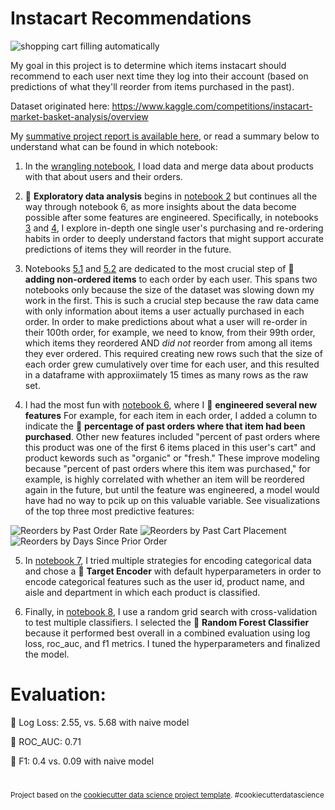 # Instacart Recommendations 

![shopping cart filling automatically](https://upload.wikimedia.org/wikipedia/commons/1/1c/NutEdVolunteerMaggie.jpg)

My goal in this project is to determine which items instacart should recommend to each user next time they log into their account (based on predictions of what they'll reorder from items purchased in the past). 

Dataset originated here: https://www.kaggle.com/competitions/instacart-market-basket-analysis/overview

My [summative project report is available here](https://github.com/fractaldatalearning/instacart_recommendations/blob/main/reports/katin_instacart_report.pdf), or read a summary below to understand what can be found in which notebook:

1. In the [wrangling notebook](https://github.com/fractaldatalearning/instacart_recommendations/blob/main/notebooks/1-kl-wrangling.ipynb), I load data and merge data about products with that about users and their orders. 

2. 💜 **Exploratory data analysis** begins in [notebook 2](https://github.com/fractaldatalearning/instacart_recommendations/blob/main/notebooks/2-kl-eda-w-data-direct-from-wrangling.ipynb) but continues all the way through notebook 6, as more insights about the data become possible after some features are engineered. Specifically, in notebooks [3](https://github.com/fractaldatalearning/instacart_recommendations/blob/main/notebooks/3-kl-eda-w-single-user.ipynb) and [4](https://github.com/fractaldatalearning/instacart_recommendations/blob/main/notebooks/4-kl-eda-modeling-w-single-user.ipynb), I explore in-depth one single user's purchasing and re-ordering habits in order to deeply understand factors that might support accurate predictions of items they will reorder in the future. 

3. Notebooks [5.1](https://github.com/fractaldatalearning/instacart_recommendations/blob/main/notebooks/5.1-kl-preprocess-select-users-add-rows.ipynb) and [5.2](https://github.com/fractaldatalearning/instacart_recommendations/blob/main/notebooks/5.2-kl-preprocess-get-usable-data.ipynb) are dedicated to the most crucial step of 💜 **adding non-ordered items** to each order by each user. This spans two notebooks only because the size of the dataset was slowing down my work in the first. This is such a crucial step because the raw data came with only information about items a user actually purchased in each order. In order to make predictions about what a user will re-order in their 100th order, for example, we need to know, from their 99th order, which items they reordered AND *did not* reorder from among all items they ever ordered. This required creating new rows such that the size of each order grew cumulatively over time for each user, and this resulted in a dataframe with approxiimately 15 times as many rows as the raw set.  

4. I had the most fun with [notebook 6](https://github.com/fractaldatalearning/instacart_recommendations/blob/main/notebooks/6-kl-preprocess-feature-engineer.ipynb), where I 💜 **engineered several new features** For example, for each item in each order, I added a column to indicate the 💜 **percentage of past orders where that item had been purchased**. Other new features included "percent of past orders where this product was one of the first 6 items placed in this user's cart" and product kewords such as "organic" or "fresh." These improve modeling because "percent of past orders where this item was purchased," for example, is highly correlated with whether an item will be reordered again in the future, but until the feature was engineered, a model would have had no way to pcik up on this valuable variable. See visualizations of the top three most predictive features:

![Reorders by Past Order Rate](https://github.com/fractaldatalearning/instacart_recommendations/blob/main/reports/figures/fig3.png)
![Reorders by Past Cart Placement](https://github.com/fractaldatalearning/instacart_recommendations/blob/main/reports/figures/fig4.png)
![Reorders by Days Since Prior Order](https://github.com/fractaldatalearning/instacart_recommendations/blob/main/reports/figures/fig5.png)

5. In [notebook 7](https://github.com/fractaldatalearning/instacart_recommendations/blob/main/notebooks/7-kl-preprocess-encoding.ipynb), I tried multiple strategies for encoding categorical data and chose a 💜 **Target Encoder** with default hyperparameters in order to encode categorical features such as the user id, product name, and aisle and department in which each product is classified. 

6. Finally, in [notebook 8](https://github.com/fractaldatalearning/instacart_recommendations/blob/main/notebooks/8-kl-modeling.ipynb), I use a random grid search with cross-validation to test multiple classifiers. I selected the 💜 **Random Forest Classifier** because it performed best overall in a combined evaluation using log loss, roc_auc, and f1 metrics. I tuned the hyperparameters and finalized the model. 

# Evaluation:
💜 Log Loss: 2.55, vs. 5.68 with naive model 

💜 ROC_AUC: 0.71 

💜 F1: 0.4 vs. 0.09 with naive model 

# 

<p><small>Project based on the <a target="_blank" href="https://drivendata.github.io/cookiecutter-data-science/">cookiecutter data science project template</a>. #cookiecutterdatascience</small></p>
